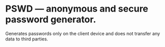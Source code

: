 # PSWD — anonymous and secure password generator.

Generates passwords only on the client device and does not transfer any data to third parties.
